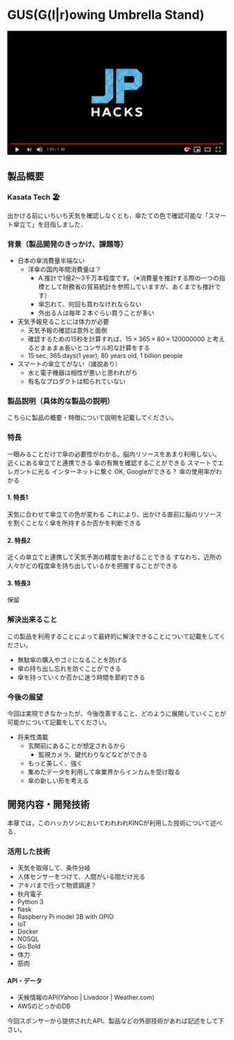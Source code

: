 # GUS(G(l|r)owing Umbrella Stand)

[![Product Name](image.png)](https://www.youtube.com/watch?v=G5rULR53uMk)

## 製品概要
### Kasata Tech 🏖

出かける前にいちいち天気を確認しなくとも，傘たての色で確認可能な「スマート傘立て」を目指しました．
<!-- IoT, Big Data, AIなど流行りの技術をモリモリに使ってます。 -->

### 背景（製品開発のきっかけ、課題等）

- 日本の傘消費量半端ない
    - 洋傘の国内年間消費量は？
        - A.推計で1億2～3千万本程度です。（※消費量を推計する際の一つの指標として財務省の貿易統計を参照していますが、あくまでも推計です）
        - 傘忘れて、何回も買わなけれならない
        - 外出る人は毎年２本ぐらい買うことが多い
- 天気予報見ることには体力が必要
    - 天気予報の確認は意外と面倒
    - 確認するための15秒を計算すれば、$15 \times 365 \times 80 \times 120000000$ と考えるとまぁまぁ長いとコンサル的な計算をする
    - 15 sec, 365 days(1 year), 80 years old, 1 billion people
- スマートの傘立てがない（諸説あり）
    - 水と電子機器は相性が悪いと思われがち
    - 有名なプロダクトは知られていない
    
### 製品説明（具体的な製品の説明）

こちらに製品の概要・特徴について説明を記載してください。

### 特長

一眼みることだけで傘の必要性がわかる。脳内リソースをあまり利用しない。
近くにある傘立てと連携できる
傘の有無を確認することができる
スマートでエレガントに光る
インターネットに繋ぐ
OK, Googleができる？
傘の使用率がわかる

#### 1. 特長1

天気に合わせて傘立ての色が変わる
これにより、出かける直前に脳のリソースを割くことなく傘を所持するか否かを判断できる

#### 2. 特長2

近くの傘立てと連携して天気予測の精度をあげることできる
すなわち、近所の人々がどの程度傘を持ち出しているかを把握することができる

#### 3. 特長3

保留

### 解決出来ること

この製品を利用することによって最終的に解決できることについて記載をしてください。

- 無駄傘の購入やゴミになることを防げる
- 傘の持ち出し忘れを防ぐことができる
- 傘を持っていくか否かに迷う時間を節約できる

### 今後の展望

今回は実現できなかったが、今後改善すること、どのように展開していくことが可能かについて記載をしてください。

- 将来性満載
    - 玄関前にあることが想定されるから
        - 監視カメラ、鍵代わりなどなどができる
    - もっと美しく、強く
	- 集めたデータを利用して傘業界からインカムを受け取る
    - 傘の新しい形を考える

## 開発内容・開発技術

本章では，このハッカソンにおいてわれわれKINCが利用した技術について述べる．

### 活用した技術

- 天気を取得して、条件分岐
- 人体センサーをつけて、人間がいる間だけ光る
- アキバまで行って物資調達？
- 秋月電子
- Python 3
- flask
- Raspberry Pi model 3B with GPIO
- IoT
- Docker
- NOSQL
- Go Bold
- 体力
- 筋肉

#### API・データ

- 天候情報のAPI(Yahoo | Livedoor | Weather.com)
- AWSのどっかのDB

今回スポンサーから提供されたAPI、製品などの外部技術があれば記述をして下さい。
